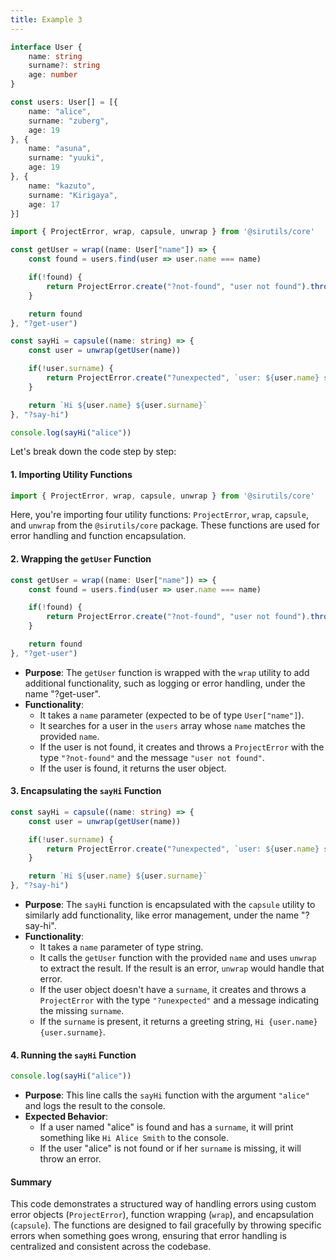 ```yaml
---
title: Example 3
---
```

```ts
interface User {
    name: string
    surname?: string
    age: number
}

const users: User[] = [{
    name: "alice",
    surname: "zuberg",
    age: 19
}, {
    name: "asuna",
    surname: "yuuki",
    age: 19
}, {
    name: "kazuto",
    surname: "Kirigaya",
    age: 17
}]
```
```ts
import { ProjectError, wrap, capsule, unwrap } from '@sirutils/core'

const getUser = wrap((name: User["name"]) => {
    const found = users.find(user => user.name === name)

    if(!found) {
        return ProjectError.create("?not-found", "user not found").throw()
    }

    return found
}, "?get-user")

const sayHi = capsule((name: string) => {
    const user = unwrap(getUser(name))

    if(!user.surname) {
        return ProjectError.create("?unexpected", `user: ${user.name} surname is undefined`).throw()
    }

    return `Hi ${user.name} ${user.surname}`
}, "?say-hi")

console.log(sayHi("alice"))
```

Let's break down the code step by step:

#### 1. Importing Utility Functions

```ts
import { ProjectError, wrap, capsule, unwrap } from '@sirutils/core'
```

Here, you're importing four utility functions: `ProjectError`, `wrap`, `capsule`, and `unwrap` from the `@sirutils/core` package. These functions are used for error handling and function encapsulation.

#### 2. Wrapping the `getUser` Function

```ts
const getUser = wrap((name: User["name"]) => {
    const found = users.find(user => user.name === name)

    if(!found) {
        return ProjectError.create("?not-found", "user not found").throw()
    }

    return found
}, "?get-user")
```

-  **Purpose**: The `getUser` function is wrapped with the `wrap` utility to add additional functionality, such as logging or error handling, under the name "?get-user".
- **Functionality**:
  - It takes a `name` parameter (expected to be of type `User["name"]`).
  - It searches for a user in the `users` array whose `name` matches the provided `name`.
  - If the user is not found, it creates and throws a `ProjectError` with the type `"?not-found"` and the message `"user not found"`.
  - If the user is found, it returns the user object.

#### 3. Encapsulating the `sayHi` Function

```ts
const sayHi = capsule((name: string) => {
    const user = unwrap(getUser(name))

    if(!user.surname) {
        return ProjectError.create("?unexpected", `user: ${user.name} surname is undefined`).throw()
    }

    return `Hi ${user.name} ${user.surname}`
}, "?say-hi")
```

- **Purpose**: The `sayHi` function is encapsulated with the `capsule` utility to similarly add functionality, like error management, under the name "?say-hi".
- **Functionality**:
  - It takes a `name` parameter of type string.
  - It calls the `getUser` function with the provided `name` and uses `unwrap` to extract the result. If the result is an error, `unwrap` would handle that error.
  - If the user object doesn't have a `surname`, it creates and throws a `ProjectError` with the type `"?unexpected"` and a message indicating the missing `surname`.
  - If the `surname` is present, it returns a greeting string, `Hi {user.name} {user.surname}`.

#### 4. Running the `sayHi` Function
```ts
console.log(sayHi("alice"))
```

- **Purpose**: This line calls the `sayHi` function with the argument `"alice"` and logs the result to the console.
- **Expected Behavior**:
  - If a user named "alice" is found and has a `surname`, it will print something like `Hi Alice Smith` to the console.
  - If the user "alice" is not found or if her `surname` is missing, it will throw an error.

#### Summary
This code demonstrates a structured way of handling errors using custom error objects (`ProjectError`), function wrapping (`wrap`), and encapsulation (`capsule`). The functions are designed to fail gracefully by throwing specific errors when something goes wrong, ensuring that error handling is centralized and consistent across the codebase.